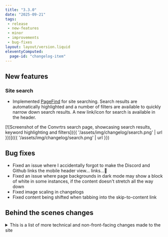 ```yaml
---
title: "3.3.0"
date: "2025-09-21"
tags: 
 - release
 - new-features
 - minor
 - improvements
 - bug-fixes
layout: layout/version.liquid
eleventyComputed:
  page-id: "changelog-item"
---
```

## New features
### Site search
- Implemented [PageFind](https://pagefind.app/) for site searching. Search results are automatically highlighted and a number of filters are available to quickly narrow down search results. A new link/icon for search is available in the header. 

[![Screenshot of the Convrtrs search page, showcasing search results, keyword highlighting and filters]({{ '/assets/img/changelog/search.png' | url }})]({{ '/assets/img/changelog/search.png' | url }})

## Bug fixes
- Fixed an issue where I accidentally forgot to make the Discord and Github links the mobile header view... links...🫣
- Fixed an issue where page backgrounds in dark mode may show a block of white in some instances, if the content doesn't stretch all the way down
- Fixed image scaling in changelogs
- Fixed content being shifted when tabbing into the skip-to-content link

## Behind the scenes changes
<details>
<summary>This is a list of more technical and non-front-facing changes made to the site  </summary>

### Changes
- Updated the structure of changelog files to add an additional sub-folder based on minor version. Keeping it a little tidier and easier to manage/search through
- Added pagination details to changelog pages in site title and page title, this helps differentiate pages in search results
- Added "Changelog | " prefix to changelog items - this shows in search results, but is hidden on each changelog page
- Made some adjustments to the sitemap to allow setting the change frequence of pages like seach, privacy, accessibility and changelog items to "never" as they are unlikely to change very often (if at all)
- Updated page title separator to a pipe for consistency
- Swapped out left/right arrow for its HTML named entity
</details>